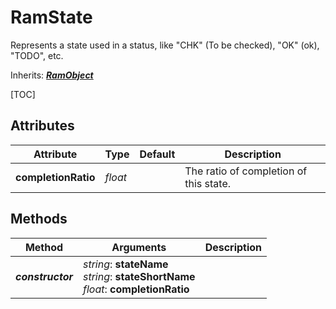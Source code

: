 # RamState

Represents a state used in a status, like "CHK" (To be checked), "OK" (ok), "TODO", etc.

Inherits: [***RamObject***](ram_object.md)

[TOC]

## Attributes

| Attribute | Type | Default | Description |
| --- | --- | --- | --- |
| **completionRatio** | *float* |  | The ratio of completion of this state. |

## Methods

| Method | Arguments | Description |
| --- | --- | --- |
| ***constructor*** | *string*: **stateName**<br />*string*: **stateShortName**<br />*float*: **completionRatio** | |